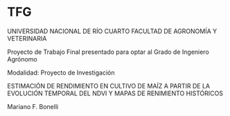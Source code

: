 # TFG

UNIVERSIDAD NACIONAL DE RÍO CUARTO
FACULTAD DE AGRONOMÍA Y VETERINARIA

Proyecto de Trabajo Final presentado para optar al Grado de Ingeniero Agrónomo

Modalidad: Proyecto de Investigación

ESTIMACIÓN DE RENDIMIENTO EN CULTIVO DE MAÍZ A PARTIR DE LA EVOLUCIÓN TEMPORAL DEL NDVI Y MAPAS DE RENIMIENTO HISTÓRICOS

Mariano F. Bonelli
